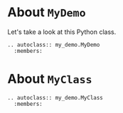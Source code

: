# About `MyDemo`

Let's take a look at this Python class.

```{eval-rst}
.. autoclass:: my_demo.MyDemo
  :members:
```

# About `MyClass`

```{eval-rst}
.. autoclass:: my_demo.MyClass
  :members:
```
